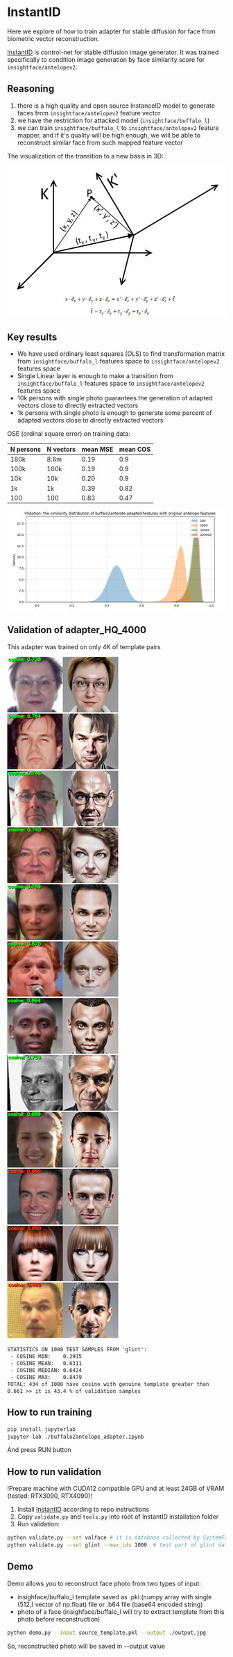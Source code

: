 # InstantID

Here we explore of how to train adapter for stable diffusion for face from biometric vector reconstruction.

[InstantID](https://github.com/instantX-research/InstantID) is control-net for stable diffusion image generator. It was 
trained specifically to condition image generation by face similarity score for `insightface/antelopev2`.

## Reasoning

1. there is a high quality and open source InstanceID model to generate faces from `insightface/antelopev2` feature vector
2. we have the restriction for attacked model (`insightface/buffalo_l`)
3. we can train `insightface/buffalo_l` to `insightface/antelopev2` feature mapper, and if it's quality will be high enough, we will be able to reconstruct similar face from such mapped feature vector

The visualization of the transition to a new basis in 3D:

![](./artifacts/figures/transition2new_basis.png)

## Key results

* We have used ordinary least squares (OLS) to find transformation matrix from `insightface/buffalo_l` features space to `insightface/antelopev2` features space  
* Single Linear layer is enough to make a transition from `insightface/buffalo_l` features space to `insightface/antelopev2` features space 
* 10k persons with single photo guarantees the generation of adapted vectors close to directly extracted vectors
* 1k persons with single photo is enough to generate some percent of adapted vectors close to directly extracted vectors

OSE (ordinal square error) on training data:

| N persons | N vectors | mean MSE | mean COS |
|-----------|-----------|----------|----------|
| 180k      | 8.6m      | 0.19     | 0.9      |
| 100k      | 100k      | 0.19     | 0.9      |
| 10k       | 10k       | 0.20     | 0.9      |
| 1k        | 1k        | 0.39     | 0.82     |
| 100       | 100       | 0.83     | 0.47     |


![](artifacts/figures/img.png)

## Validation of adapter_HQ_4000

This adapter was trained on only 4K of template pairs

![](./artifacts/adapter_HQ_4000_sample_0.png)      ![](./artifacts/adapter_HQ_4000_sample_1.png)      ![](./artifacts/adapter_HQ_4000_sample_2.png)
![](./artifacts/adapter_HQ_4000_sample_3.png)      ![](./artifacts/adapter_HQ_4000_sample_4.png)      ![](./artifacts/adapter_HQ_4000_sample_5.png)
![](./artifacts/adapter_HQ_4000_sample_6.png)      ![](./artifacts/adapter_HQ_4000_sample_7.png)      ![](./artifacts/adapter_HQ_4000_sample_8.png)
![](./artifacts/adapter_HQ_4000_sample_9.png)      ![](./artifacts/adapter_HQ_4000_sample_10.png)      ![](./artifacts/adapter_HQ_4000_sample_11.png)

```
STATISTICS ON 1000 TEST SAMPLES FROM 'glint':
 - COSINE MIN:    0.2915
 - COSINE MEAN:   0.6311
 - COSINE MEDIAN: 0.6424
 - COSINE MAX:    0.8479
TOTAL: 434 of 1000 have cosine with genuine template greater than 0.661 >> it is 43.4 % of validation samples

```

## How to run training

```bash
pip install jupyterlab
jupyter-lab ./buffalo2antelope_adapter.ipynb  
```

And press RUN button

## How to run validation

!Prepare machine with CUDA12 compatible GPU and at least 24GB of VRAM (tested: RTX3090, RTX4090)! 

1. Install [InstantID](https://github.com/instantX-research/InstantID) according to repo instructions
2. Copy `validate.py` and `tools.py` into root of InstantID installation folder
3. Run validation:

```bash 
python validate.py --set valface # it is database collected by SystemFailure (does not contain samples from glint nor webface)
python validate.py --set glint --max_ids 1000  # test part of glint dataset
```

## Demo

Demo allows you to reconstruct face photo from two types of input:

 - insighface/buffalo_l template saved as .pkl (numpy array with single (512,) vector of np.float) file or .b64 file (base64 encoded string)
 - photo of a face (insighface/buffalo_l will try to extract template from this photo before reconstruction)

```bash
python demo.py --input source_template.pkl --output ./output.jpg
```

So, reconstructed photo will be saved in --output value

